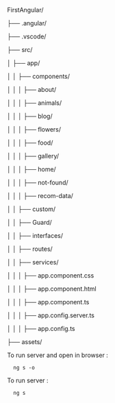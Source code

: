 FirstAngular/

├── .angular/

├── .vscode/

├── src/

│   ├── app/

│   │   ├── components/

│   │   │   ├── about/

│   │   │   ├── animals/

│   │   │   ├── blog/

│   │   │   ├── flowers/

│   │   │   ├── food/

│   │   │   ├── gallery/

│   │   │   ├── home/

│   │   │   ├── not-found/

│   │   │   ├── recom-data/

│   │   ├── custom/

│   │   ├── Guard/

│   │   ├── interfaces/

│   │   ├── routes/

│   │   ├── services/

│   │   │   ├── app.component.css

│   │   │   ├── app.component.html

│   │   │   ├── app.component.ts

│   │   │   ├── app.config.server.ts

│   │   │   ├── app.config.ts

├── assets/



To run server and open in browser :
      
      ng s -o 


To run server :

      ng s 


